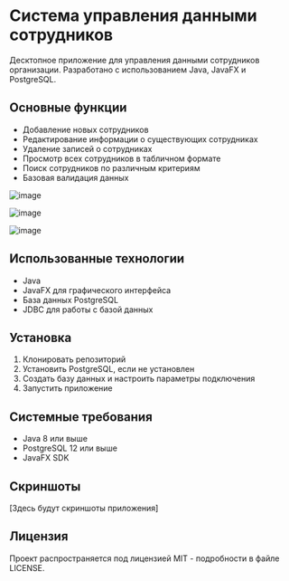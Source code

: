 # Система управления данными сотрудников

Десктопное приложение для управления данными сотрудников организации. Разработано с использованием Java, JavaFX и PostgreSQL.

## Основные функции
- Добавление новых сотрудников
- Редактирование информации о существующих сотрудниках
- Удаление записей о сотрудниках
- Просмотр всех сотрудников в табличном формате
- Поиск сотрудников по различным критериям
- Базовая валидация данных

![image](https://github.com/user-attachments/assets/5d468ab5-c009-40d6-a0e2-211fa154c877)

![image](https://github.com/user-attachments/assets/84b3d4d2-0209-49b8-8537-5af96feedad3)

![image](https://github.com/user-attachments/assets/af00344d-e5bf-4a09-a2f7-e572e0ae2d39)


## Использованные технологии
- Java
- JavaFX для графического интерфейса
- База данных PostgreSQL
- JDBC для работы с базой данных

## Установка
1. Клонировать репозиторий
2. Установить PostgreSQL, если не установлен
3. Создать базу данных и настроить параметры подключения
4. Запустить приложение

## Системные требования
- Java 8 или выше
- PostgreSQL 12 или выше
- JavaFX SDK

## Скриншоты
[Здесь будут скриншоты приложения]

## Лицензия
Проект распространяется под лицензией MIT - подробности в файле LICENSE.
